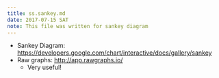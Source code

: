 ```yaml
---
title: ss.sankey.md
date: 2017-07-15 SAT
note: This file was written for sankey diagram
---
```


* Sankey Diagram: https://developers.google.com/chart/interactive/docs/gallery/sankey
* Raw graphs: http://app.rawgraphs.io/
  * Very useful!
